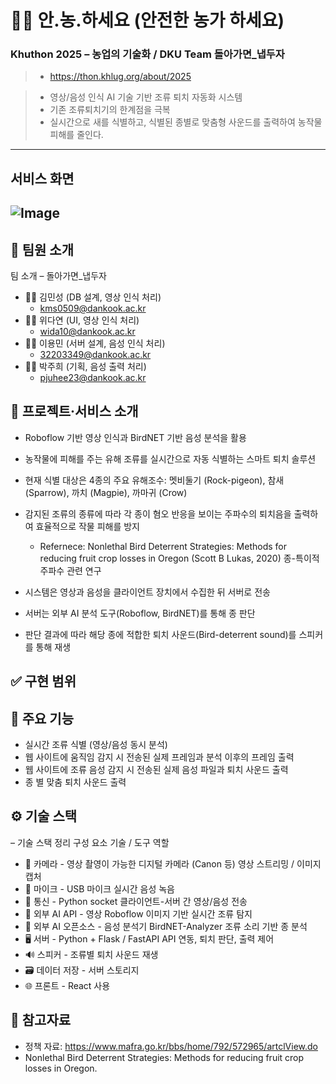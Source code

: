 # 🧑‍🌾 안.농.하세요 (안전한 농가 하세요)
### Khuthon 2025 – 농업의 기술화 / DKU Team 돌아가면_냅두자
> - https://thon.khlug.org/about/2025

> - 영상/음성 인식 AI 기술 기반 조류 퇴치 자동화 시스템
> - 기존 조류퇴치기의 한계점을 극복
> - 실시간으로 새를 식별하고, 식별된 종별로 맞춤형 사운드를 출력하여 농작물 피해를 줄인다.
---
## 서비스 화면 
![Image](https://github.com/user-attachments/assets/f5ccf4b4-12a0-494d-ac73-29898cac0f35)
---
## 🐤 팀원 소개
팀 소개 – 돌아가면_냅두자
- 👨🏻 김민성 (DB 설계, 영상 인식 처리)
  - kms0509@dankook.ac.kr
- 👩🏻 위다연 (UI, 영상 인식 처리)
  - wida10@dankook.ac.kr 
- 👨🏻 이용민 (서버 설계, 음성 인식 처리)
  - 32203349@dankook.ac.kr 
- 👩🏻 박주희 (기획, 음성 출력 처리)
  - pjuhee23@dankook.ac.kr 

## 📌 프로젝트·서비스 소개 
- Roboflow 기반 영상 인식과 BirdNET 기반 음성 분석을 활용
- 농작물에 피해를 주는 유해 조류를 실시간으로 자동 식별하는 스마트 퇴치 솔루션

- 현재 식별 대상은 4종의 주요 유해조수: 멧비둘기 (Rock-pigeon), 참새 (Sparrow), 까치 (Magpie), 까마귀 (Crow)

- 감지된 조류의 종류에 따라 각 종이 혐오 반응을 보이는 주파수의 퇴치음을 출력하여
효율적으로 작물 피해를 방지
  - Refernece: Nonlethal Bird Deterrent Strategies: Methods for reducing fruit crop losses in Oregon (Scott B Lukas, 2020)​ 종-특이적 주파수 관련 연구
- 시스템은 영상과 음성을 클라이언트 장치에서 수집한 뒤 서버로 전송
- 서버는 외부 AI 분석 도구(Roboflow, BirdNET)를 통해 종 판단
- 판단 결과에 따라 해당 종에 적합한 퇴치 사운드(Bird-deterrent sound​)를 스피커를 통해 재생
 

## ✅ 구현 범위
 

## 🍎 주요 기능
- 실시간 조류 식별 (영상/음성 동시 분석)
- 웹 사이트에 움직임 감지 시 전송된 실제 프레임과 분석 이후의 프레임 출력
- 웹 사이트에 조류 음성 감지 시 전송된 실제 음성 파일과 퇴치 사운드 출력
- 종 별 맞춤 퇴치 사운드 출력


## ⚙️ 기술 스택
 – 기술 스택 정리
구성 요소	기술 / 도구	역할
- 🎥 카메라 -	영상 촬영이 가능한 디지털 카메라 (Canon 등)	영상 스트리밍 / 이미지 캡처
- 🎤 마이크 - USB 마이크	실시간 음성 녹음
- 📡 통신 - Python socket	클라이언트-서버 간 영상/음성 전송
- 🧠 외부 AI API - 영상	Roboflow	이미지 기반 실시간 조류 탐지
- 🧠 외부 AI 오픈소스 - 음성 분석기	BirdNET-Analyzer	조류 소리 기반 종 분석
- 🖥️ 서버 - Python + Flask / FastAPI	API 연동, 퇴치 판단, 출력 제어
- 🔊 스피커	-	조류별 퇴치 사운드 재생
- 🗃 데이터 저장 - 서버 스토리지
- 🌐 프론트	- React 사용


## 📄 참고자료
- 정책 자료: https://www.mafra.go.kr/bbs/home/792/572965/artclView.do
- Nonlethal Bird Deterrent Strategies: Methods for reducing fruit crop losses in Oregon.


